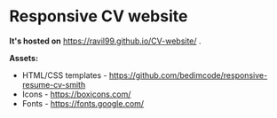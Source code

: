 # Responsive CV website

**It's hosted on** https://ravil99.github.io/CV-website/ .

**Assets:**

- HTML/CSS templates - https://github.com/bedimcode/responsive-resume-cv-smith
- Icons - https://boxicons.com/
- Fonts - https://fonts.google.com/